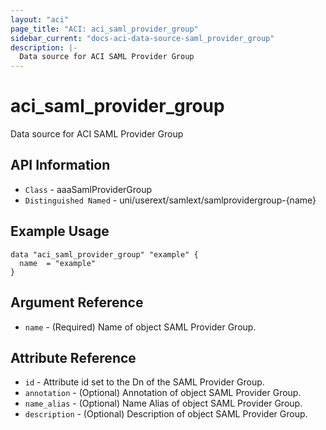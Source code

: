 ```yaml
---
layout: "aci"
page_title: "ACI: aci_saml_provider_group"
sidebar_current: "docs-aci-data-source-saml_provider_group"
description: |-
  Data source for ACI SAML Provider Group
---
```


# aci_saml_provider_group #

Data source for ACI SAML Provider Group


## API Information ##

* `Class` - aaaSamlProviderGroup
* `Distinguished Named` - uni/userext/samlext/samlprovidergroup-{name}


## Example Usage ##

```hcl
data "aci_saml_provider_group" "example" {
  name  = "example"
}
```

## Argument Reference ##

* `name` - (Required) Name of object SAML Provider Group.

## Attribute Reference ##
* `id` - Attribute id set to the Dn of the SAML Provider Group.
* `annotation` - (Optional) Annotation of object SAML Provider Group.
* `name_alias` - (Optional) Name Alias of object SAML Provider Group.
* `description` - (Optional) Description of object SAML Provider Group.
